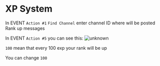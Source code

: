 # XP System

In EVENT `Action #1` `Find Channel` enter channel ID where will be posted Rank up messages

In EVENT `Action #5` you can see this:
![unknown](https://user-images.githubusercontent.com/56654099/83611618-e50a9500-a589-11ea-81fa-b77878f9691d.png)

`100` mean that every 100 exp your rank will be up

You can change `100`
